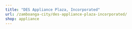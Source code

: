 ```yaml
---
title: "DES Appliance Plaza, Incorporated"
url: /zamboanga-city/des-appliance-plaza-incorporated/
shop: appliance
---
```

